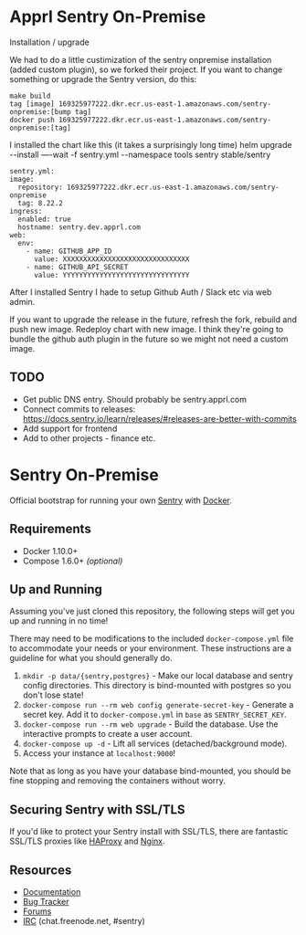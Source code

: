 # Apprl Sentry On-Premise

Installation / upgrade

We had to do a little custimization of the sentry onpremise installation (added custom plugin), so we forked their project.
If you want to change something or upgrade the Sentry version, do this:
```
make build
tag [image] 169325977222.dkr.ecr.us-east-1.amazonaws.com/sentry-onpremise:[bump tag]
docker push 169325977222.dkr.ecr.us-east-1.amazonaws.com/sentry-onpremise:[tag]
```

I installed the chart like this (it takes a surprisingly long time)
helm upgrade --install —-wait -f sentry.yml --namespace tools sentry stable/sentry

```
sentry.yml:
image:
  repository: 169325977222.dkr.ecr.us-east-1.amazonaws.com/sentry-onpremise
  tag: 8.22.2
ingress:
  enabled: true
  hostname: sentry.dev.apprl.com
web:
  env:
    - name: GITHUB_APP_ID
      value: XXXXXXXXXXXXXXXXXXXXXXXXXXXXXXX
    - name: GITHUB_API_SECRET
      value: YYYYYYYYYYYYYYYYYYYYYYYYYYYYYYY
```


After I installed Sentry I hade to setup Github Auth / Slack etc via web admin.

If you want to upgrade the release in the future, refresh the fork, rebuild and push new image. Redeploy chart with new image.
I think they're going to bundle the  github auth plugin in the future so we might not need a custom image.

## TODO
* Get public DNS entry. Should probably be sentry.apprl.com
* Connect commits to releases:
https://docs.sentry.io/learn/releases/#releases-are-better-with-commits
* Add support for frontend
* Add to other projects - finance etc.




# Sentry On-Premise

Official bootstrap for running your own [Sentry](https://sentry.io/) with [Docker](https://www.docker.com/).

## Requirements

 * Docker 1.10.0+
 * Compose 1.6.0+ _(optional)_

## Up and Running

Assuming you've just cloned this repository, the following steps
will get you up and running in no time!

There may need to be modifications to the included `docker-compose.yml` file to accommodate your needs or your environment. These instructions are a guideline for what you should generally do.

1. `mkdir -p data/{sentry,postgres}` - Make our local database and sentry config directories.
    This directory is bind-mounted with postgres so you don't lose state!
2. `docker-compose run --rm web config generate-secret-key` - Generate a secret key.
    Add it to `docker-compose.yml` in `base` as `SENTRY_SECRET_KEY`.
3. `docker-compose run --rm web upgrade` - Build the database.
    Use the interactive prompts to create a user account.
4. `docker-compose up -d` - Lift all services (detached/background mode).
5. Access your instance at `localhost:9000`!

Note that as long as you have your database bind-mounted, you should
be fine stopping and removing the containers without worry.

## Securing Sentry with SSL/TLS

If you'd like to protect your Sentry install with SSL/TLS, there are
fantastic SSL/TLS proxies like [HAProxy](http://www.haproxy.org/)
and [Nginx](http://nginx.org/).

## Resources

 * [Documentation](https://docs.sentry.io/server/installation/docker/)
 * [Bug Tracker](https://github.com/getsentry/onpremise)
 * [Forums](https://forum.sentry.io/c/on-premise)
 * [IRC](irc://chat.freenode.net/sentry) (chat.freenode.net, #sentry)
